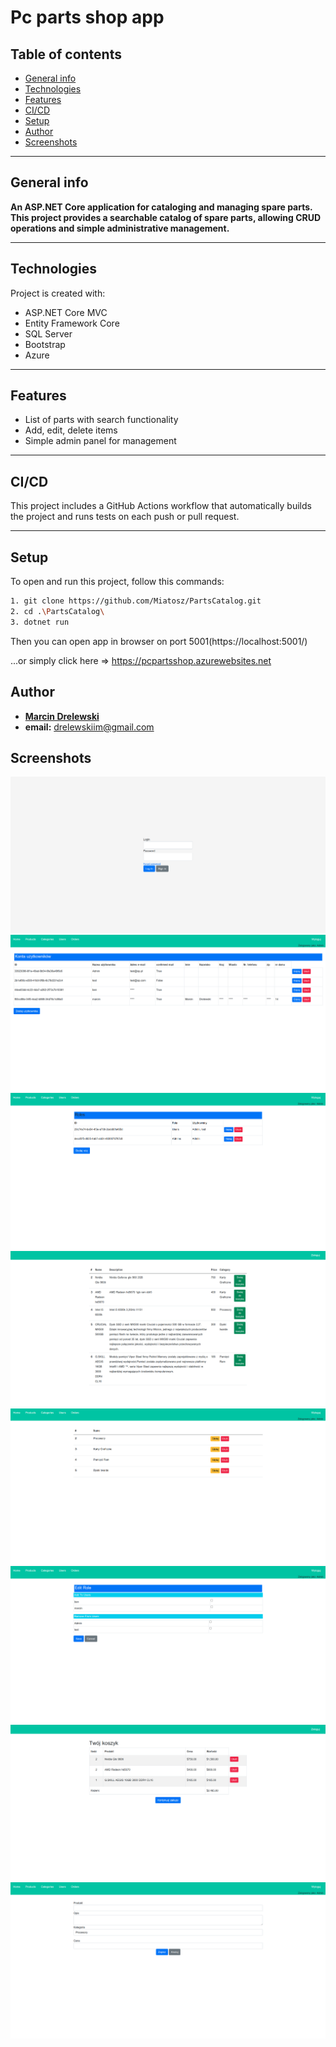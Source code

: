# Pc parts shop app

## Table of contents
* [General info](#general-info)
* [Technologies](#technologies)
* [Features](#features)
* [CI/CD](#cicd)
* [Setup](#setup)
* [Author](#author)
* [Screenshots](#screenshots)

--- 

## General info
**An ASP.NET Core application for cataloging and managing spare parts. This project provides a searchable catalog of spare parts, allowing CRUD operations and simple administrative management.**

---

## Technologies
Project is created with:
* ASP.NET Core MVC
* Entity Framework Core
* SQL Server
* Bootstrap
* Azure

---
 
## Features
- List of parts with search functionality
- Add, edit, delete items
- Simple admin panel for management

---

## CI/CD
This project includes a GitHub Actions workflow that automatically builds the project and runs tests on each push or pull request.

---

## Setup
To open and run this project, follow this commands:
```bash
1. git clone https://github.com/Miatosz/PartsCatalog.git
2. cd .\PartsCatalog\
3. dotnet run
```
Then you can open app in browser on port 5001(https://localhost:5001/)

...or simply click here => https://pcpartsshop.azurewebsites.net



## Author
* **[Marcin Drelewski](https://github.com/Miatosz)**
* **email:** drelewskiim@gmail.com

## Screenshots
![Login page](./images/login.png)
![List users](./images/listUsers.png)
![List roles](./images/listRoles.png)
![List products](./images/listProductUser.png)
![List categories](./images/ListCategories.png)
![Edit roles](./images/editRoles.png)
![Cart](./images/cart.png)
![Add product](./images/addProduct.png)
